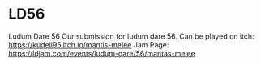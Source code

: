 # LD56
 Ludum Dare 56
Our submission for ludum dare 56.
Can be played on itch: https://kudell95.itch.io/mantis-melee
Jam Page: https://ldjam.com/events/ludum-dare/56/mantas-melee 

